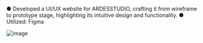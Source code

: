 ●	Developed a UI/UX website for ARDESSTUDIO, crafting it from wireframe to prototype stage, highlighting its intuitive design and functionality. ●  Utilized: Figma

![image](https://github.com/FirhanH/UI-UX-WEB/assets/122663027/debd117d-16e4-4b82-8c14-e62871c945ee)
